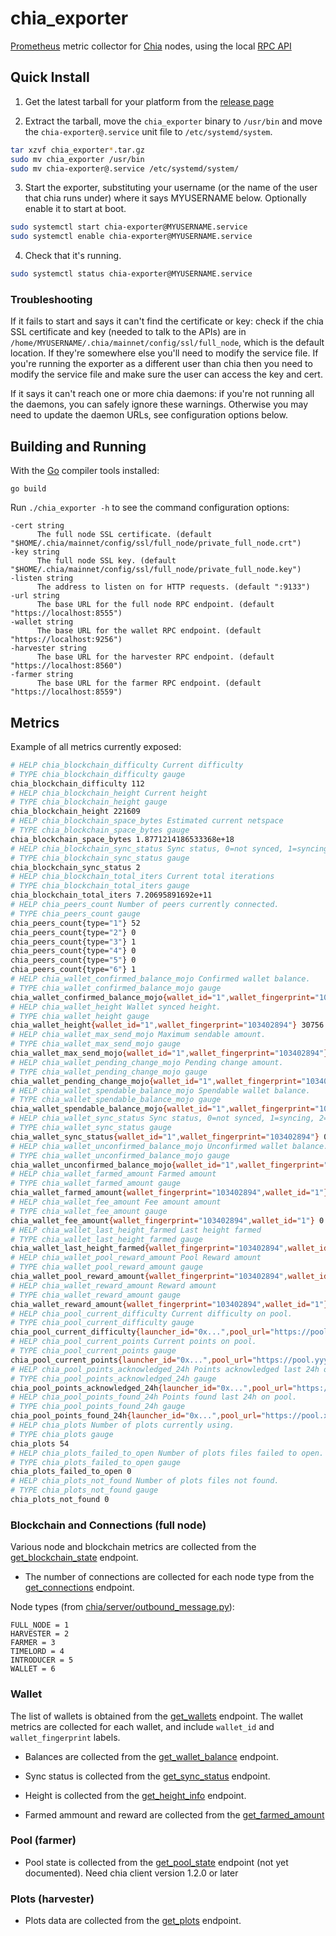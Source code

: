 # chia_exporter

[Prometheus](https://prometheus.io) metric collector for
[Chia](https://chia.net) nodes, using the local [RPC
API](https://github.com/Chia-Network/chia-blockchain/wiki/RPC-Interfaces)

## Quick Install

1. Get the latest tarball for your platform from the [release
   page](https://github.com/retzkek/chia_exporter/releases)

2. Extract the tarball, move the `chia_exporter` binary to `/usr/bin` and move
   the `chia-exporter@.service` unit file to `/etc/systemd/system`.

``` sh
tar xzvf chia_exporter*.tar.gz
sudo mv chia_exporter /usr/bin
sudo mv chia-exporter@.service /etc/systemd/system/
```

3. Start the exporter, substituting your username (or the name of the user that
   chia runs under) where it says MYUSERNAME below. Optionally enable it to
   start at boot.

``` sh
sudo systemctl start chia-exporter@MYUSERNAME.service
sudo systemctl enable chia-exporter@MYUSERNAME.service
```

4. Check that it's running.

``` sh
sudo systemctl status chia-exporter@MYUSERNAME.service
```

### Troubleshooting

If it fails to start and says it can't find the certificate or key: check if the
chia SSL certificate and key (needed to talk to the APIs) are in
`/home/MYUSERNAME/.chia/mainnet/config/ssl/full_node`, which is the default
location. If they're somewhere else you'll need to modify the service file. If
you're running the exporter as a different user than chia then you need to
modify the service file and make sure the user can access the key and cert.

If it says it can't reach one or more chia daemons: if you're not running all
the daemons, you can safely ignore these warnings. Otherwise you may need to
update the daemon URLs, see configuration options below.

## Building and Running

With the [Go](http://golang.org) compiler tools installed:

    go build

Run `./chia_exporter -h` to see the command configuration options:

    -cert string
          The full node SSL certificate. (default "$HOME/.chia/mainnet/config/ssl/full_node/private_full_node.crt")
    -key string
          The full node SSL key. (default "$HOME/.chia/mainnet/config/ssl/full_node/private_full_node.key")
    -listen string
          The address to listen on for HTTP requests. (default ":9133")
    -url string
          The base URL for the full node RPC endpoint. (default "https://localhost:8555")
    -wallet string
          The base URL for the wallet RPC endpoint. (default "https://localhost:9256")
    -harvester string
          The base URL for the harvester RPC endpoint. (default "https://localhost:8560")
    -farmer string
          The base URL for the farmer RPC endpoint. (default "https://localhost:8559")

## Metrics

Example of all metrics currently exposed:

``` sh
# HELP chia_blockchain_difficulty Current difficulty
# TYPE chia_blockchain_difficulty gauge
chia_blockchain_difficulty 112
# HELP chia_blockchain_height Current height
# TYPE chia_blockchain_height gauge
chia_blockchain_height 221609
# HELP chia_blockchain_space_bytes Estimated current netspace
# TYPE chia_blockchain_space_bytes gauge
chia_blockchain_space_bytes 1.8771214186533368e+18
# HELP chia_blockchain_sync_status Sync status, 0=not synced, 1=syncing, 2=synced
# TYPE chia_blockchain_sync_status gauge
chia_blockchain_sync_status 2
# HELP chia_blockchain_total_iters Current total iterations
# TYPE chia_blockchain_total_iters gauge
chia_blockchain_total_iters 7.20695891692e+11
# HELP chia_peers_count Number of peers currently connected.
# TYPE chia_peers_count gauge
chia_peers_count{type="1"} 52
chia_peers_count{type="2"} 0
chia_peers_count{type="3"} 1
chia_peers_count{type="4"} 0
chia_peers_count{type="5"} 0
chia_peers_count{type="6"} 1
# HELP chia_wallet_confirmed_balance_mojo Confirmed wallet balance.
# TYPE chia_wallet_confirmed_balance_mojo gauge
chia_wallet_confirmed_balance_mojo{wallet_id="1",wallet_fingerprint="103402894"} 100
# HELP chia_wallet_height Wallet synced height.
# TYPE chia_wallet_height gauge
chia_wallet_height{wallet_id="1",wallet_fingerprint="103402894"} 30756
# HELP chia_wallet_max_send_mojo Maximum sendable amount.
# TYPE chia_wallet_max_send_mojo gauge
chia_wallet_max_send_mojo{wallet_id="1",wallet_fingerprint="103402894"} 100
# HELP chia_wallet_pending_change_mojo Pending change amount.
# TYPE chia_wallet_pending_change_mojo gauge
chia_wallet_pending_change_mojo{wallet_id="1",wallet_fingerprint="103402894"} 0
# HELP chia_wallet_spendable_balance_mojo Spendable wallet balance.
# TYPE chia_wallet_spendable_balance_mojo gauge
chia_wallet_spendable_balance_mojo{wallet_id="1",wallet_fingerprint="103402894"} 100
# HELP chia_wallet_sync_status Sync status, 0=not synced, 1=syncing, 2=synced
# TYPE chia_wallet_sync_status gauge
chia_wallet_sync_status{wallet_id="1",wallet_fingerprint="103402894"} 0
# HELP chia_wallet_unconfirmed_balance_mojo Unconfirmed wallet balance.
# TYPE chia_wallet_unconfirmed_balance_mojo gauge
chia_wallet_unconfirmed_balance_mojo{wallet_id="1",wallet_fingerprint="103402894"} 100
# HELP chia_wallet_farmed_amount Farmed amount
# TYPE chia_wallet_farmed_amount gauge
chia_wallet_farmed_amount{wallet_fingerprint="103402894",wallet_id="1"} 0
# HELP chia_wallet_fee_amount Fee amount amount
# TYPE chia_wallet_fee_amount gauge
chia_wallet_fee_amount{wallet_fingerprint="103402894",wallet_id="1"} 0
# HELP chia_wallet_last_height_farmed Last height farmed
# TYPE chia_wallet_last_height_farmed gauge
chia_wallet_last_height_farmed{wallet_fingerprint="103402894",wallet_id="1"} 0
# HELP chia_wallet_pool_reward_amount Pool Reward amount
# TYPE chia_wallet_pool_reward_amount gauge
chia_wallet_pool_reward_amount{wallet_fingerprint="103402894",wallet_id="1"} 0
# HELP chia_wallet_reward_amount Reward amount
# TYPE chia_wallet_reward_amount gauge
chia_wallet_reward_amount{wallet_fingerprint="103402894",wallet_id="1"} 0
# HELP chia_pool_current_difficulty Current difficulty on pool.
# TYPE chia_pool_current_difficulty gauge
chia_pool_current_difficulty{launcher_id="0x...",pool_url="https://pool.yyy.y"} 1
# HELP chia_pool_current_points Current points on pool.
# TYPE chia_pool_current_points gauge
chia_pool_current_points{launcher_id="0x...",pool_url="https://pool.yyy.y"} 12
# HELP chia_pool_points_acknowledged_24h Points acknowledged last 24h on pool.
# TYPE chia_pool_points_acknowledged_24h gauge
chia_pool_points_acknowledged_24h{launcher_id="0x...",pool_url="https://pool.yyy.y"} 5
# HELP chia_pool_points_found_24h Points found last 24h on pool.
# TYPE chia_pool_points_found_24h gauge
chia_pool_points_found_24h{launcher_id="0x...",pool_url="https://pool.xchpool.org"} 5
# HELP chia_plots Number of plots currently using.
# TYPE chia_plots gauge
chia_plots 54
# HELP chia_plots_failed_to_open Number of plots files failed to open.
# TYPE chia_plots_failed_to_open gauge
chia_plots_failed_to_open 0
# HELP chia_plots_not_found Number of plots files not found.
# TYPE chia_plots_not_found gauge
chia_plots_not_found 0
```

### Blockchain and Connections (full node)

Various node and blockchain metrics are collected from the
[get_blockchain_state](https://github.com/Chia-Network/chia-blockchain/wiki/RPC-Interfaces#get_blockchain_state)
endpoint.

* The number of connections are collected for each node type from the
  [get_connections](https://github.com/Chia-Network/chia-blockchain/wiki/RPC-Interfaces#get_connections)
  endpoint.

Node types (from
[chia/server/outbound_message.py](https://github.com/Chia-Network/chia-blockchain/blob/main/chia/server/outbound_message.py#L10)):

    FULL_NODE = 1
    HARVESTER = 2
    FARMER = 3
    TIMELORD = 4
    INTRODUCER = 5
    WALLET = 6

### Wallet

The list of wallets is obtained from the
[get_wallets](https://github.com/Chia-Network/chia-blockchain/wiki/RPC-Interfaces#get_wallets)
endpoint. The wallet metrics are collected for each wallet, and include
`wallet_id` and `wallet_fingerprint` labels.

* Balances are collected from the
  [get_wallet_balance](https://github.com/Chia-Network/chia-blockchain/wiki/RPC-Interfaces#get_wallet_balance)
  endpoint.

* Sync status is collected from the
  [get_sync_status](https://github.com/Chia-Network/chia-blockchain/wiki/RPC-Interfaces#get_sync_status)
  endpoint.

* Height is collected from the
  [get_height_info](https://github.com/Chia-Network/chia-blockchain/wiki/RPC-Interfaces#get_height_info)
  endpoint.

* Farmed ammount and reward are collected from the
  [get_farmed_amount](https://github.com/Chia-Network/chia-blockchain/wiki/RPC-Interfaces#get_farmed_amount)

### Pool (farmer)

* Pool state is collected from the
  [get_pool_state](https://github.com/Chia-Network/chia-blockchain/wiki/RPC-Interfaces#get_pool_state)
  endpoint (not yet documented). Need chia client version 1.2.0 or later

### Plots (harvester)

* Plots data are collected from the
  [get_plots](https://github.com/Chia-Network/chia-blockchain/wiki/RPC-Interfaces#get_plots)
  endpoint.


